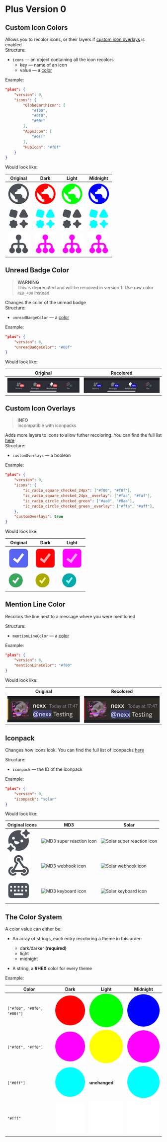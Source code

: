 # Plus Version 0

## Custom Icon Colors

Allows you to recolor icons, or their layers if [custom icon overlays](#custom-icon-overlays) is enabled  
Structure:

- `icons` — an object containing all the icon recolors
  - key — name of an icon
  - value — a [color](#the-color-system)

Example:

```json
"plus": {
    "version": 0,
    "icons": {
        "GlobeEarthIcon": [
            "#f00",
            "#0f0",
            "#00f"
        ],
        "AppsIcon": [
            "#0ff"
        ],
        "HubIcon": "#f0f"
    }
}
```

Would look like:

| Original                                                | Dark                                            | Light                                             | Midnight                                                |
| ------------------------------------------------------- | ----------------------------------------------- | ------------------------------------------------- | ------------------------------------------------------- |
| ![original](./assets/icons/GlobeEarthIcon/original.png) | ![dark](./assets/icons/GlobeEarthIcon/dark.png) | ![light](./assets/icons/GlobeEarthIcon/light.png) | ![midnight](./assets/icons/GlobeEarthIcon/midnight.png) |
| ![original](./assets/icons/AppsIcon/original.png)       | ![dark](./assets/icons/AppsIcon/dark.png)       | ![light](./assets/icons/AppsIcon/original.png)    | ![midnight](./assets/icons/AppsIcon/dark.png)           |
| ![original](./assets/icons/HubIcon/original.png)        | ![dark](./assets/icons/HubIcon/all.png)         | ![light](./assets/icons/HubIcon/all.png)          | ![midnight](./assets/icons/HubIcon/all.png)             |

## Unread Badge Color

> **WARNING**  
> This is deprecated and will be removed in version 1. Use raw color `RED_400` instead

Changes the color of the unread badge  
Structure:

- `unreadBadgeColor` — a [color](#the-color-system)

Example:

```json
"plus": {
    "version": 0,
    "unreadBadgeColor": "#00f"
}
```

Would look like:

| Original                                              | Recolored                                               |
| ----------------------------------------------------- | ------------------------------------------------------- |
| ![original](./assets/unread-badge-color/original.png) | ![recolored](./assets/unread-badge-color/recolored.png) |

## Custom Icon Overlays

> **INFO**  
> Incompatible with iconpacks

Adds more layers to icons to allow futher recoloring. You can find the full list [here](./CUSTOM-ICON-OVERLAYS.md)  
Structure:

- `customOverlays` — a boolean

Example:

```json
"plus": {
    "version": 0,
    "icons": {
        "ic_radio_square_checked_24px": ["#f00", "#f0f"],
        "ic_radio_square_checked_24px__overlay": ["#faa", "#faf"],
        "ic_radio_circle_checked_green": ["#aa0", "#0aa"],
        "ic_radio_circle_checked_green__overlay": ["#ffa", "#aff"],
    },
    "customOverlays": true
}
```

Would look like:

| Original                                                                   | Dark                                                               | Light                                                                |
| -------------------------------------------------------------------------- | ------------------------------------------------------------------ | -------------------------------------------------------------------- |
| ![original](./assets/custom-overlays/ic_radio_square_checked/original.png) | ![dark](./assets/custom-overlays/ic_radio_square_checked/dark.png) | ![light](./assets/custom-overlays/ic_radio_square_checked/light.png) |
| ![original](./assets/custom-overlays/greenies/original.png)                | ![dark](./assets/custom-overlays/greenies/dark.png)                | ![light](./assets/custom-overlays/greenies/light.png)                |

## Mention Line Color

Recolors the line next to a message where you were mentioned

Structure:

- `mentionLineColor` — a [color](#the-color-system)

Example:

```json
"plus": {
    "version": 0,
    "mentionLineColor": "#f00"
}
```

Would look like:

| Original                                              | Recolored                                               |
| ----------------------------------------------------- | ------------------------------------------------------- |
| ![original](./assets/mention-line-color/original.png) | ![recolored](./assets/mention-line-color/recolored.png) |

## Iconpack

Changes how icons look. You can find the full list of iconpacks [here](./ICONPACKS.md)

Structure:

- `iconpack` — the ID of the iconpack

Example:

```json
"plus": {
    "version": 0,
    "iconpack": "solar"
}
```

Would look like:

| Original Icons                                                                                                                                                                | MD3                                                                                                                                                     | Solar                                                                                                                                                                                         |
| ----------------------------------------------------------------------------------------------------------------------------------------------------------------------------- | ------------------------------------------------------------------------------------------------------------------------------------------------------- | --------------------------------------------------------------------------------------------------------------------------------------------------------------------------------------------- |
| ![Original super reaction icon](https://raw.githubusercontent.com/nexpid/Themelings/data/icons/design/components/Icon/native/redesign/generated/images/SuperReactionIcon.png) | ![MD3 super reaction icon](https://raw.githubusercontent.com/Panniku/vd-iconpacks/master/Packs/MaterialDesign3/images/native/ic_add_super_reaction.png) | ![Solar super reaction icon](https://raw.githubusercontent.com/Moodzz1/discord-iconpacks/master/Packs/Solar/design/components/Icon/native/redesign/generated/images/SuperReactionIcon.png) |
| ![Original webhook icon](https://raw.githubusercontent.com/nexpid/Themelings/data/icons/design/components/Icon/native/redesign/generated/images/WebhookIcon.png)              | ![MD3 webhook icon](https://raw.githubusercontent.com/Panniku/vd-iconpacks/master/Packs/MaterialDesign3/images/native/icons/ic_webhook_24px.png)        | ![Solar webhook icon](https://raw.githubusercontent.com/Moodzz1/discord-iconpacks/master/Packs/Solar/design/components/Icon/native/redesign/generated/images/WebhookIcon.png)              |
| ![Original keyboard icon](https://raw.githubusercontent.com/nexpid/Themelings/data/icons/design/components/Icon/native/redesign/generated/images/KeyboardIcon.png)            | ![MD3 keyboard icon](https://raw.githubusercontent.com/Panniku/vd-iconpacks/master/Packs/MaterialDesign3/images/native/emoji/ic_keyboard_24px.png)      | ![Solar keyboard icon](https://raw.githubusercontent.com/Moodzz1/discord-iconpacks/master/Packs/Solar/design/components/Icon/native/redesign/generated/images/KeyboardIcon.png)             |

## The Color System

A color value can either be:

- An array of strings, each entry recoloring a theme in this order:

  - dark/darker **(required)**
  - light
  - midnight

- A string, a **#HEX** color for every theme

Example:

| Color                      | Dark                                | Light                                 | Midnight                            |
| -------------------------- | ----------------------------------- | ------------------------------------- | ----------------------------------- |
| `["#f00", "#0f0", "#00f"]` | ![red](./assets/colors/red.svg)     | ![green](./assets/colors/green.svg)   | ![blue](./assets/colors/blue.svg)   |
| `["#f0f", "#ff0"]`         | ![pink](./assets/colors/pink.svg)   | ![yellow](./assets/colors/yellow.svg) | ![pink](./assets/colors/pink.svg)   |
| `["#0ff"]`                 | ![cyan](./assets/colors/cyan.svg)   | **unchanged**                         | ![cyan](./assets/colors/cyan.svg)   |
| `"#fff"`                   | ![white](./assets/colors/white.svg) | ![white](./assets/colors/white.svg)   | ![white](./assets/colors/white.svg) |
